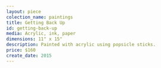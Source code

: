 ```yaml
---
layout: piece
colection_name: paintings
title: Getting Back Up
id: getting-back-up
media: Acrylic, ink, paper
dimensions: 11" x 15"
description: Painted with acrylic using popsicle sticks.
price: $160
create_date: 2015
---
```

